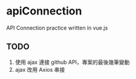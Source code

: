 # apiConnection
API Connection practice written in vue.js

## TODO
1. 使用 ajax 連接 github API，專案的最後幾筆變動
2. ajax 改用 Axios 串接